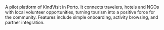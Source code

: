 A pilot platform of KindVisit in Porto. It connects travelers, hotels and NGOs with local volunteer opportunities, turning tourism into a positive force for the community. Features include simple onboarding, activity browsing, and partner integration.